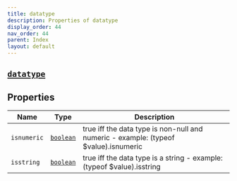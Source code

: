 ```yaml
---
title: datatype
description: Properties of datatype
display_order: 44
nav_order: 44
parent: Index
layout: default
---
```


##  [`datatype`](./datatype.html) 
## Properties
| Name | Type | Description |
|------|------|-------------|
| `isnumeric` | [`boolean`](./boolean.html) | true iff the data type is non-null and numeric - example: (typeof $value).isnumeric |
| `isstring` | [`boolean`](./boolean.html) | true iff the data type is a string - example: (typeof $value).isstring |


